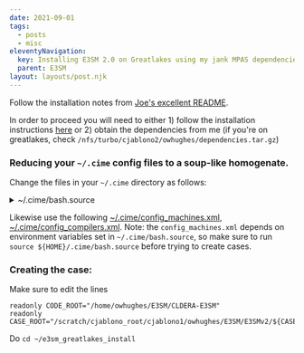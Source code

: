 ```yaml
---
date: 2021-09-01
tags:
  - posts
  - misc
eleventyNavigation:
  key: Installing E3SM 2.0 on Greatlakes using my jank MPAS dependencies
  parent: E3SM
layout: layouts/post.njk
---
```


Follow the installation notes from [Joe's excellent README](https://github.com/jhollowed/e3sm_greatlakes_install).



In order to proceed you will need to either 1) follow the installation instructions [here](https://open-lab-notebook.glitch.me/posts/installing-mpas/) or 2) obtain 
the dependencies from me (if you're on greatlakes, check `/nfs/turbo/cjablono2/owhughes/dependencies.tar.gz`)

### Reducing your `~/.cime` config files to a soup-like homogenate.

Change the files in your `~/.cime` directory as follows:

<details>
<summary> ~/.cime/bash.source</summary>
  
```
# from CJ CESM install instructions:
# https://docs.google.com/document/d/1VHEWx3Isxs7csE2tv1bxtTvBkUIVU_LK_jocxjxy1Tw/edit?usp=sharing

module load gcc/8.2.0
module load cmake/3.17.3

  
  
# Change these to suit your installation!
# ====================================================
# for E3SM
INPUT_NAME=inputData 
export MY_E3SM_ROOT=${PATH_TO_E3SM}/CLDERA-E3SM
export DIN_LOC_ROOT=${MY_E3SM_ROOT}/${INPUT_NAME}
export MY_E3SM_CASES=${PATH_TO_CASES}
export MY_SLURM_ACCOUNT=cjablono1
export MY_E3SM_SCRATCH=${PATH_TO_E3SM_SCRATCH}

# for jank dependencies
DEPENDENCIES="${scratch}/dependencies"
# ====================================================


export PATH=${DEPENDENCIES}/mpich/bin:$PATH
export NETCDF_C_PATH=${DEPENDENCIES}/netcdf_c
export NETCDF_F_PATH=${DEPENDENCIES}/netcdf_fortran
export NETCDF_CPP_PATH=${DEPENDENCIES}/netcdf_cpp 
export PNETCDF_PATH=${DEPENDENCIES}/pnetcdf
export HDF5_PATH=${DEPENDENCIES}/hdf5
export ZLIB_PATH=${DEPENDENCIES}/zlib
export LD_LIBRARY_PATH="${PNETCDF_PATH}/lib:${NETCDF_C_PATH}/lib:${HDF5_PATH}/lib:${NETCDF_CPP_PATH}/lib:${NETCDF_F_PATH}/lib:${LD_LIBRARY_PATH}"

```
</details>


Likewise use the following [~/.cime/config_machines.xml](https://open-lab-notebook.glitch.me/posts/E3SM/config_machines/), [~/.cime/config_compilers.xml](https://open-lab-notebook.glitch.me/posts/E3SM/config_compilers/).
Note: the `config_machines.xml` depends on environment variables set in `~/.cime/bash.source`, so make sure
to run `source ${HOME}/.cime/bash.source` before trying to create cases.

### Creating the case:

Make sure to edit the lines 
```
readonly CODE_ROOT="/home/owhughes/E3SM/CLDERA-E3SM"
readonly CASE_ROOT="/scratch/cjablono_root/cjablono1/owhughes/E3SM/E3SMv2/${CASE_NAME}"
```

Do `cd ~/e3sm_greatlakes_install`

